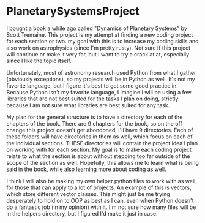 # PlanetarySystemsProject
I bought a book a while ago called "Dynamics of Planetary Systems" by Scott Tremaine. This project is my attempt at finding a new coding project for each section or two. my goal with this is to increase my coding skills and also work on astrophysics (since I'm pretty rusty).
Not sure if this project will continue or make it very far, but I want to try a crack at at, especially since I like the topic itself.

Unfortunately, most of astronomy research used Python from what I gather (obviously exceptions), so my projects will be in Python as well. It's not my favorite language, but I figure it's best to get some good practice in. Because Python isn't my favorite language, I imagine I will be using a few libraries that are not best suited for the tasks I plan on doing, strictly because I am not sure what libraries are best suited for any task. 

My plan for the general structure is to have a directory for each of the chapters of the book. There are 9 chapters for the book, so on the off change this project doesn't get abondoned, I'll have 9 directories. Each of these folders will have directories in them as well, which focus on each of the individual sections. THESE directories will contain the project idea I plan on working with for each section. My goal is to make each coding project relate to what the section is about without stepping too far outside of the scope of the section as well. Hopefully, this allows me to learn what is being said in the book, while also learning more about coding as well.

I think I will also be making my own helper python files to work with as well, for those that can apply to a lot of projects. An example of this is vectors, which store different vector classes. This might just be me trying desperately to hold on to OOP as best as I can, even when Python doesn't do a fantastic job (in my opinion) with it. I'm not sure how many files will be in the helpers directory, but I figured I'd make it just in case.
